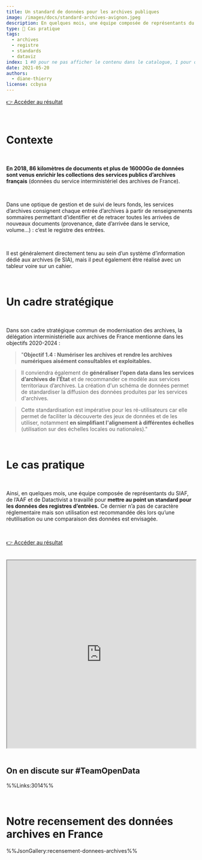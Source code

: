 ```yaml
---
title: Un standard de données pour les archives publiques
image: /images/docs/standard-archives-avignon.jpeg
description: En quelques mois, une équipe composée de représentants du SIAF, de l’AAF et de Datactivist a travaillé pour mettre au point un standard pour les données des registres d’entrées
type: 🔎 Cas pratique
tags:
  - archives
  - registre
  - standards
  - dataviz
index: 1 #0 pour ne pas afficher le contenu dans le catalogue, 1 pour qu'il s'affiche dans le catalogue
date: 2021-05-20
authors:
  - diane-thierry
license: ccbysa
--- 
```


<a href="https://datactivist.coop/registre_entrees/Dashboard_viz/#section-%C3%A9volutions-temporelles" class="customButton">👉 Accéder au résultat</a>

</br>

# Contexte

</br>

**En 2018, 86 kilomètres de documents et plus de 16000Go de données sont venus enrichir les collections des services publics d’archives français** (données du service interministériel des archives de France).

</br>

Dans une optique de gestion et de suivi de leurs fonds, les services d’archives consignent chaque entrée d’archives à partir de renseignements sommaires permettant d’identifier et de retracer toutes les arrivées de nouveaux documents (provenance, date d’arrivée dans le service, volume…) : c’est le registre des entrées.

</br>

Il est généralement directement tenu au sein d’un système d’information dédié aux archives (le SIA), mais il peut également être réalisé avec un tableur voire sur un cahier.

</br>

# Un cadre stratégique

</br>

Dans son cadre stratégique commun de modernisation des archives, la délégation interministérielle aux archives de France mentionne dans les objectifs 2020-2024 :

> "**Objectif 1.4 : Numériser les archives et rendre les archives numériques aisément consultables et exploitables.**

> Il conviendra également de **généraliser l’open data dans les services d’archives de l’État** et de recommander ce modèle aux services territoriaux d’archives. La création d'un schéma de données permet de standardiser la diffusion des données produites par les services d'archives. 

> Cette standardisation est impérative pour les ré-utilisateurs car elle permet de faciliter la découverte des jeux de données et de les utiliser, notamment **en simplifiant l'alignement à différentes échelles** (utilisation sur des échelles locales ou nationales)."

</br>

# Le cas pratique

</br>

Ainsi, en quelques mois, une équipe composée de représentants du SIAF, de l’AAF et de Datactivist a travaillé pour **mettre au point un standard pour les données des registres d’entrées.** Ce dernier n’a pas de caractère réglementaire mais son utilisation est recommandée dès lors qu’une réutilisation ou une comparaison des données est envisagée.

</br>

<a href="https://datactivist.coop/registre_entrees/Dashboard_viz/#section-%C3%A9volutions-temporelles" class="customButton">👉 Accéder au résultat</a>

</br>

<div class="responsiveIframe">
  <iframe
    width="100%"
    height="500"
    src="https://datactivist.coop/registre_entrees/Dashboard_viz/#section-%C3%A9volutions-temporelles">
  </iframe>
</div>

</br>

## On en discute sur #TeamOpenData

%%Links:3014%%

</br>

# Notre recensement des données archives en France

%%JsonGallery:recensement-donnees-archives%%